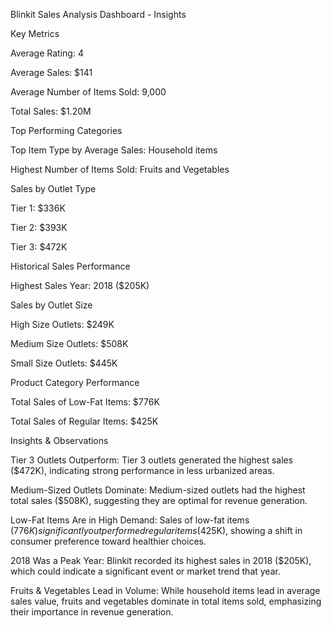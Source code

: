 Blinkit Sales Analysis Dashboard - Insights

Key Metrics

Average Rating: 4

Average Sales: $141

Average Number of Items Sold: 9,000

Total Sales: $1.20M

Top Performing Categories

Top Item Type by Average Sales: Household items

Highest Number of Items Sold: Fruits and Vegetables

Sales by Outlet Type

Tier 1: $336K

Tier 2: $393K

Tier 3: $472K

Historical Sales Performance

Highest Sales Year: 2018 ($205K)

Sales by Outlet Size

High Size Outlets: $249K

Medium Size Outlets: $508K

Small Size Outlets: $445K

Product Category Performance

Total Sales of Low-Fat Items: $776K

Total Sales of Regular Items: $425K

Insights & Observations

Tier 3 Outlets Outperform: Tier 3 outlets generated the highest sales ($472K), indicating strong performance in less urbanized areas.

Medium-Sized Outlets Dominate: Medium-sized outlets had the highest total sales ($508K), suggesting they are optimal for revenue generation.

Low-Fat Items Are in High Demand: Sales of low-fat items ($776K) significantly outperformed regular items ($425K), showing a shift in consumer preference toward healthier choices.

2018 Was a Peak Year: Blinkit recorded its highest sales in 2018 ($205K), which could indicate a significant event or market trend that year.

Fruits & Vegetables Lead in Volume: While household items lead in average sales value, fruits and vegetables dominate in total items sold, emphasizing their importance in revenue generation.
